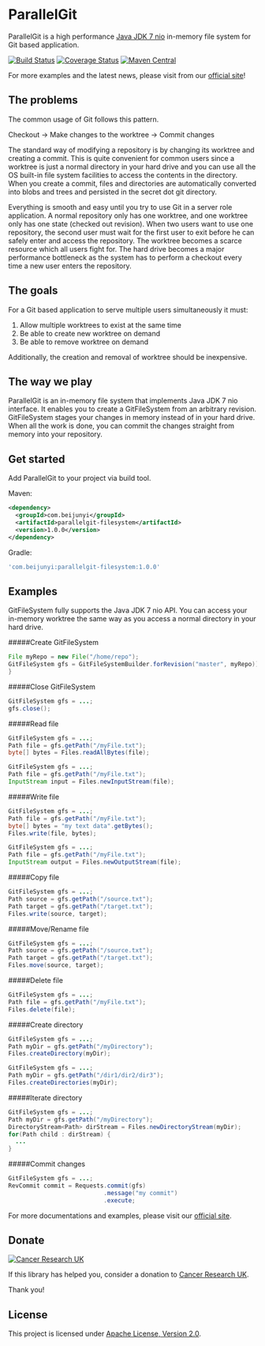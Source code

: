 ParallelGit
===========

ParallelGit is a high performance [Java JDK 7 nio](https://docs.oracle.com/javase/tutorial/essential/io/fileio.html) in-memory file system for Git based application.

[![Build Status](https://travis-ci.org/beijunyi/ParallelGit.svg?branch=master)](https://travis-ci.org/beijunyi/ParallelGit)
[![Coverage Status](https://coveralls.io/repos/beijunyi/ParallelGit/badge.svg?branch=master&service=github)](https://coveralls.io/github/beijunyi/ParallelGit?branch=master)
[![Maven Central](https://maven-badges.herokuapp.com/maven-central/com.beijunyi/parallelgit/badge.svg)](https://maven-badges.herokuapp.com/maven-central/com.beijunyi/parallelgit)

For more examples and the latest news, please visit from our [official site](https://beijunyi.github.io/ParallelGit)!


The problems
------------

The common usage of Git follows this pattern.

Checkout -> Make changes to the worktree -> Commit changes

The standard way of modifying a repository is by changing its worktree and creating a commit. This is quite convenient for common users since a worktree is just a normal directory in your hard drive and you can use all the OS built-in file system facilities to access the contents in the directory. When you create a commit, files and directories are automatically converted into blobs and trees and persisted in the secret dot git directory.

Everything is smooth and easy until you try to use Git in a server role application. A normal repository only has one worktree, and one worktree only has one state (checked out revision). When two users want to use one repository, the second user must wait for the first user to exit before he can safely enter and access the repository. The worktree becomes a scarce resource which all users fight for. The hard drive becomes a major performance bottleneck as the system has to perform a checkout every time a new user enters the repository.


The goals
---------

For a Git based application to serve multiple users simultaneously it must:

1. Allow multiple worktrees to exist at the same time
2. Be able to create new worktree on demand
3. Be able to remove worktree on demand

Additionally, the creation and removal of worktree should be inexpensive.


The way we play
---------------

ParallelGit is an in-memory file system that implements Java JDK 7 nio interface. It enables you to create a GitFileSystem from an arbitrary revision. GitFileSystem stages your changes in memory instead of in your hard drive. When all the work is done, you can commit the changes straight from memory into your repository.


Get started
-----------

Add ParallelGit to your project via build tool.

Maven:

```xml
<dependency>
  <groupId>com.beijunyi</groupId>
  <artifactId>parallelgit-filesystem</artifactId>
  <version>1.0.0</version>
</dependency>
```

Gradle:

```gradle
'com.beijunyi:parallelgit-filesystem:1.0.0'
```

Examples
--------

GitFileSystem fully supports the Java JDK 7 nio API. You can access your in-memory worktree the same way as you access a normal directory in your hard drive.

#####Create GitFileSystem
```java
File myRepo = new File("/home/repo");
GitFileSystem gfs = GitFileSystemBuilder.forRevision("master", myRepo));
}
```

#####Close GitFileSystem
```java
GitFileSystem gfs = ...;
gfs.close();
```

#####Read file
```java
GitFileSystem gfs = ...;
Path file = gfs.getPath("/myFile.txt");
byte[] bytes = Files.readAllBytes(file);
```

```java
GitFileSystem gfs = ...;
Path file = gfs.getPath("/myFile.txt");
InputStream input = Files.newInputStream(file);
```

#####Write file
```java
GitFileSystem gfs = ...;
Path file = gfs.getPath("/myFile.txt");
byte[] bytes = "my text data".getBytes();
Files.write(file, bytes);
```

```java
GitFileSystem gfs = ...;
Path file = gfs.getPath("/myFile.txt");
InputStream output = Files.newOutputStream(file);
```

#####Copy file
```java
GitFileSystem gfs = ...;
Path source = gfs.getPath("/source.txt");
Path target = gfs.getPath("/target.txt");
Files.write(source, target);
```
 
#####Move/Rename file
```java
GitFileSystem gfs = ...;
Path source = gfs.getPath("/source.txt");
Path target = gfs.getPath("/target.txt");
Files.move(source, target);
```

#####Delete file
```java
GitFileSystem gfs = ...;
Path file = gfs.getPath("/myFile.txt");
Files.delete(file);
```

#####Create directory
```java
GitFileSystem gfs = ...;
Path myDir = gfs.getPath("/myDirectory");
Files.createDirectory(myDir);
```

```java
GitFileSystem gfs = ...;
Path myDir = gfs.getPath("/dir1/dir2/dir3");
Files.createDirectories(myDir);
```

#####Iterate directory
```java
GitFileSystem gfs = ...;
Path myDir = gfs.getPath("/myDirectory");
DirectoryStream<Path> dirStream = Files.newDirectoryStream(myDir);
for(Path child : dirStream) {
  ...
}
```

#####Commit changes
```java
GitFileSystem gfs = ...;
RevCommit commit = Requests.commit(gfs)
                           .message("my commit")
                           .execute;
```

For more documentations and examples, please visit our [official site](https://beijunyi.github.io/ParallelGit/#/examples).


Donate
------
[![Cancer Research UK](http://www.cancerresearchuk.org/sites/all/themes/custom/cruk/logo.png)](http://www.cancerresearchuk.org/support-us/donate)

If this library has helped you, consider a donation to [Cancer Research UK](http://www.cancerresearchuk.org/support-us/donate).

Thank you!


License
-------
This project is licensed under [Apache License, Version 2.0](http://opensource.org/licenses/apache-2.0).